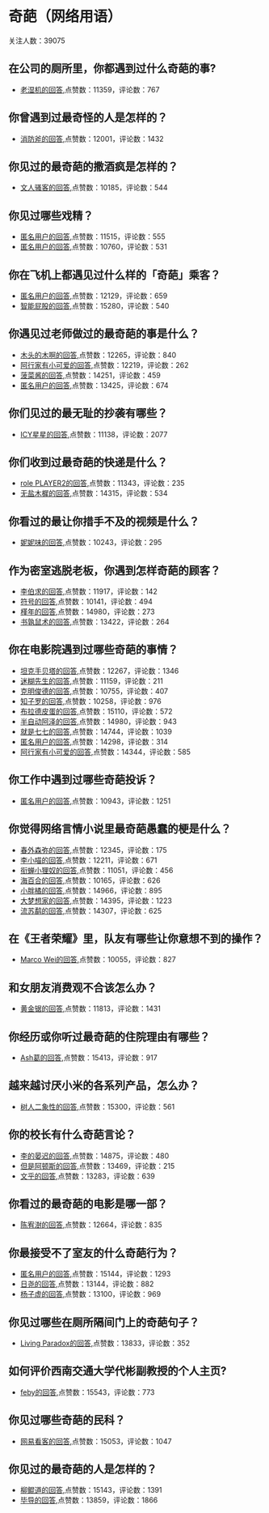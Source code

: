 #  奇葩（网络用语） 
关注人数：39075
## 在公司的厕所里，你都遇到过什么奇葩的事?
- [老湿机的回答](https://www.zhihu.com/question/270891012/answer/361280206),点赞数：11359，评论数：767
## 你曾遇到过最奇怪的人是怎样的？
- [消防斧的回答](https://www.zhihu.com/question/35489628/answer/63144996),点赞数：12001，评论数：1432
## 你见过的最奇葩的撒酒疯是怎样的？
- [文人骚客的回答](https://www.zhihu.com/question/32068525/answer/68600846),点赞数：10185，评论数：544
## 你见过哪些戏精？
- [匿名用户的回答](https://www.zhihu.com/question/62254098/answer/222556131),点赞数：11515，评论数：555
- [匿名用户的回答](https://www.zhihu.com/question/62254098/answer/212703591),点赞数：10760，评论数：531
## 你在飞机上都遇见过什么样的「奇葩」乘客？
- [匿名用户的回答](https://www.zhihu.com/question/65316844/answer/418456086),点赞数：12129，评论数：659
- [智能屁股的回答](https://www.zhihu.com/question/65316844/answer/417666983),点赞数：15280，评论数：540
## 你遇见过老师做过的最奇葩的事是什么？
- [木头的木啊的回答](https://www.zhihu.com/question/52458792/answer/131250125),点赞数：12265，评论数：840
- [阿行家有小可爱的回答](https://www.zhihu.com/question/52458792/answer/132284055),点赞数：12219，评论数：262
- [菠菜酱的回答](https://www.zhihu.com/question/52458792/answer/131199854),点赞数：14251，评论数：459
- [匿名用户的回答](https://www.zhihu.com/question/52458792/answer/131250452),点赞数：13425，评论数：674
## 你们见过的最无耻的抄袭有哪些？
- [ICY星星的回答](https://www.zhihu.com/question/66677776/answer/340807207),点赞数：11138，评论数：2077
## 你们收到过最奇葩的快递是什么？
- [role PLAYER2的回答](https://www.zhihu.com/question/301952562/answer/558705745),点赞数：11343，评论数：235
- [无盐木樨的回答](https://www.zhihu.com/question/301952562/answer/552237257),点赞数：14315，评论数：534
## 你看过的最让你措手不及的视频是什么？
- [妮妮味的回答](https://www.zhihu.com/question/300373544/answer/860752385),点赞数：10243，评论数：295
## 作为密室逃脱老板，你遇到怎样奇葩的顾客？
- [李伯求的回答](https://www.zhihu.com/question/311582112/answer/761946148),点赞数：11917，评论数：142
- [符号的回答](https://www.zhihu.com/question/311582112/answer/763078513),点赞数：10141，评论数：494
- [槿年的回答](https://www.zhihu.com/question/311582112/answer/763260416),点赞数：14980，评论数：273
- [书孰鼠术的回答](https://www.zhihu.com/question/311582112/answer/762113049),点赞数：13422，评论数：264
## 你在电影院遇到过哪些奇葩的事情？
- [坦克手贝塔的回答](https://www.zhihu.com/question/65376695/answer/236361934),点赞数：12267，评论数：1346
- [迷糊先生的回答](https://www.zhihu.com/question/65376695/answer/230915871),点赞数：11159，评论数：211
- [克明俊德的回答](https://www.zhihu.com/question/65376695/answer/236242485),点赞数：10755，评论数：407
- [知子罗的回答](https://www.zhihu.com/question/65376695/answer/231278559),点赞数：10258，评论数：976
- [布拉德皮蛋的回答](https://www.zhihu.com/question/65376695/answer/231153745),点赞数：15110，评论数：572
- [半自动阿泽的回答](https://www.zhihu.com/question/65376695/answer/298864089),点赞数：14980，评论数：943
- [就是七七的回答](https://www.zhihu.com/question/65376695/answer/231636652),点赞数：14744，评论数：1039
- [匿名用户的回答](https://www.zhihu.com/question/65376695/answer/297358642),点赞数：14298，评论数：314
- [阿行家有小可爱的回答](https://www.zhihu.com/question/65376695/answer/235412311),点赞数：14344，评论数：585
## 你工作中遇到过哪些奇葩投诉？
- [匿名用户的回答](https://www.zhihu.com/question/33715351/answer/424017293),点赞数：10943，评论数：1251
## 你觉得网络言情小说里最奇葩愚蠢的梗是什么？
- [春外森弥的回答](https://www.zhihu.com/question/306233527/answer/608871767),点赞数：12345，评论数：175
- [李小喵的回答](https://www.zhihu.com/question/306233527/answer/606606841),点赞数：12211，评论数：671
- [衔蝉小狸奴的回答](https://www.zhihu.com/question/306233527/answer/606050734),点赞数：11051，评论数：456
- [海百合的回答](https://www.zhihu.com/question/306233527/answer/611718278),点赞数：10165，评论数：626
- [小胖橘的回答](https://www.zhihu.com/question/306233527/answer/573037611),点赞数：14966，评论数：895
- [大梦想家的回答](https://www.zhihu.com/question/306233527/answer/606103911),点赞数：14395，评论数：1223
- [流苏鹬的回答](https://www.zhihu.com/question/306233527/answer/565684589),点赞数：14307，评论数：625
## 在《王者荣耀》里，队友有哪些让你意想不到的操作？
- [Marco Wei的回答](https://www.zhihu.com/question/279343098/answer/414285447),点赞数：10055，评论数：827
## 和女朋友消费观不合该怎么办？
- [黄金锯的回答](https://www.zhihu.com/question/35735772/answer/64282468),点赞数：11813，评论数：1431
## 你经历或你听过最奇葩的住院理由有哪些？
- [Ash葛的回答](https://www.zhihu.com/question/269468143/answer/350319857),点赞数：15413，评论数：917
## 越来越讨厌小米的各系列产品，怎么办？
- [树人二象性的回答](https://www.zhihu.com/question/318651702/answer/750765642),点赞数：15300，评论数：561
## 你的校长有什么奇葩言论？
- [李的晏迟的回答](https://www.zhihu.com/question/366355517/answer/1016404303),点赞数：14875，评论数：480
- [但是阿顿斯的回答](https://www.zhihu.com/question/366355517/answer/1017669088),点赞数：13469，评论数：215
- [文乎的回答](https://www.zhihu.com/question/366355517/answer/1007141446),点赞数：13283，评论数：639
## 你看过的最奇葩的电影是哪一部？
- [陈宥澍的回答](https://www.zhihu.com/question/37273749/answer/78081026),点赞数：12664，评论数：835
## 你最接受不了室友的什么奇葩行为？
- [匿名用户的回答](https://www.zhihu.com/question/54586958/answer/141802301),点赞数：15144，评论数：1293
- [日尧的回答](https://www.zhihu.com/question/54586958/answer/141246138),点赞数：13144，评论数：882
- [杨子虚的回答](https://www.zhihu.com/question/54586958/answer/316794643),点赞数：13100，评论数：969
## 你见过哪些在厕所隔间门上的奇葩句子？
- [Living Paradox的回答](https://www.zhihu.com/question/29753074/answer/45760063),点赞数：13833，评论数：352
## 如何评价西南交通大学代彬副教授的个人主页?
- [feby的回答](https://www.zhihu.com/question/351105205/answer/866635288),点赞数：15543，评论数：773
## 你见过哪些奇葩的民科？
- [网易看客的回答](https://www.zhihu.com/question/22374284/answer/627537574),点赞数：15053，评论数：1047
## 你见过的最奇葩的人是怎样的？
- [柳鲲道的回答](https://www.zhihu.com/question/24232392/answer/266270199),点赞数：15143，评论数：1391
- [毕导的回答](https://www.zhihu.com/question/24232392/answer/201429252),点赞数：13859，评论数：1866
